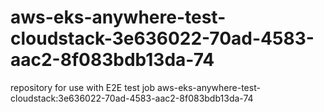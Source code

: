 # aws-eks-anywhere-test-cloudstack-3e636022-70ad-4583-aac2-8f083bdb13da-74
repository for use with E2E test job aws-eks-anywhere-test-cloudstack:3e636022-70ad-4583-aac2-8f083bdb13da-74
